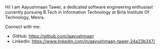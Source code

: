 Hi! I am Aayushmaan Tawer, a dedicated software engineering enthusiast currently pursuing B.Tech in Information Technology at Birla Institute Of Technology, Mesra. 

Connect with me:
- GitHub: https://github.com/iaayushmaan
- LinkedIn: https://www.linkedin.com/in/aayushmaan-tawer-24a23b247/
